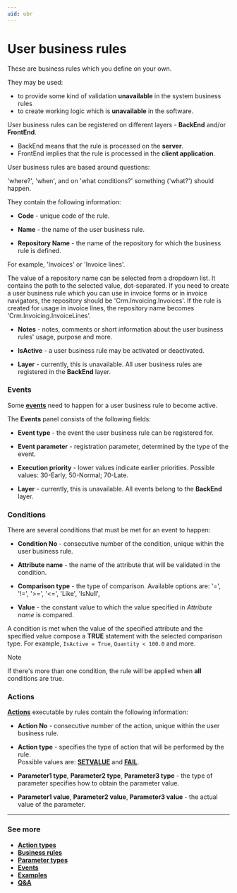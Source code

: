 ```yaml
---
uid: ubr
---
```


# User business rules

These are business rules which you define on your own. 

They may be used:

- to provide some kind of validation **unavailable** in the system business rules 
- to create working logic which is **unavailable** in the software. 

User business rules can be registered on different layers - **BackEnd** and/or **FrontEnd**. 

- BackEnd means that the rule is processed on the **server**. 
- FrontEnd implies that the rule is processed in the **client application**.

User business rules are based around questions: 

'where?', 'when', and on 'what conditions?' something ('what?') should happen.

They contain the following information:

- **Code** - unique code of the rule.

- **Name** - the name of the user business rule.

- **Repository Name** - the name of the repository for which the business rule is  defined. 
 
For example, 'Invoices' or 'Invoice lines'. 

The value of a repository name can be selected from a dropdown list. It contains the path to the selected value, dot-separated. If you need to create a user business rule which you can use in invoice forms or in invoice navigators, the repository should be 'Crm.Invoicing.Invoices'. If the rule is created for usage in invoice lines, the repository name becomes 'Crm.Invoicing.InvoiceLines'.

- **Notes** - notes, comments or short information about the user business rules' usage, purpose and more.

- **IsActive** - a user business rule may be activated or deactivated.

- **Layer** - currently, this is unavailable. All user business rules are registered in the **BackEnd** layer.

### Events

Some **[events](https://docs.erp.net/tech/advanced/user-business-rules/events/index.html)** need to happen for a user business rule to become active.

The **Events** panel consists of the following fields:

- **Event type** - the event the user business rule can be registered for.

- **Event parameter** - registration parameter, determined by the type of the event.

- **Execution priority** - lower values indicate earlier priorities. Possible values: 30-Early, 50-Normal; 70-Late.

- **Layer** - currently, this is unavailable. All events belong to the **BackEnd** layer.

### Conditions

There are several conditions that must be met for an event to happen:

- **Condition No** - consecutive number of the condition, unique within the user business rule.

- **Attribute name** - the name of the attribute that will be validated in the condition.

- **Comparison type** - the type of comparison. Available options are: '=', '!=', '>=', '<=', 'Like', 'IsNull',

- **Value** - the constant value to which the value specified in _Attribute name_ is compared.

A condition is met when the value of the specified attribute and the specified value compose a **TRUE** statement with the selected comparison type. For example, `IsActive = True`, `Quantity < 100.0` and more. 

> [!NOTE] 
> 
> If there's more than one condition, the rule will be applied when **all** conditions are true.

### Actions

**[Actions](https://docs.erp.net/tech/advanced/user-business-rules/action-types/index.html)** executable by rules contain the following information:

- **Action No** - consecutive number of the action, unique within the user business rule.

- **Action type** - specifies the type of action that will be performed by the rule. <br> Possible values are: **[SETVALUE](https://docs.erp.net/tech/advanced/user-business-rules/action-types/setvalue.html)** and **[FAIL](https://docs.erp.net/tech/advanced/user-business-rules/action-types/fail.html)**. 

- **Parameter1 type**, **Parameter2 type**, **Parameter3 type** - the type of parameter specifies how to obtain the parameter value.

- **Parameter1 value**, **Parameter2 value**, **Parameter3 value** - the actual value of the parameter.

-------------
### See more

- **[Action types](https://docs.erp.net/tech/advanced/user-business-rules/action-types/index.html)**
- **[Business rules](https://docs.erp.net/tech/advanced/user-business-rules/business-rules/index.html)**
- **[Parameter types](https://docs.erp.net/tech/advanced/user-business-rules/parameter-types/index.html)**
- **[Events](https://docs.erp.net/tech/advanced/user-business-rules/events/index.html)**
- **[Examples](https://docs.erp.net/tech/advanced/user-business-rules/examples/index.html)**
- **[Q&A](https://docs.erp.net/tech/advanced/user-business-rules/Q%26A/index.html)**
